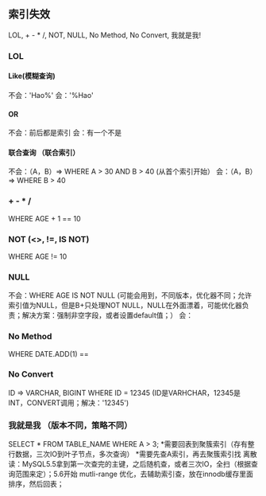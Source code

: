 ## 索引失效
LOL, + - * /, NOT, NULL, No Method, No Convert, 我就是我!

### LOL
#### Like(模糊查询)
不会：'Hao%'
会：'%Hao'
#### OR
不会：前后都是索引
会：有一个不是
#### 联合查询 （联合索引）
不会：（A，B）=> WHERE A > 30 AND B > 40 (从首个索引开始）
会：（A，B）=> WHERE B > 40

### + - * /
WHERE AGE + 1 == 10

### NOT (<>, !=, IS NOT)
WHERE AGE != 10

### NULL
不会：WHERE AGE IS NOT NULL (可能会用到，不同版本，优化器不同；允许索引值为NULL，但是B+只处理NOT NULL，NULL在外面漂着，可能优化器负责；解决方案：强制非空字段，或者设置default值；）
会：

### No Method
WHERE DATE.ADD(1) == 

### No Convert
ID => VARCHAR, BIGINT
WHERE ID = 12345 (ID是VARHCHAR，12345是INT，CONVERT调用；解决：'12345')

### 我就是我 （版本不同，策略不同）
SELECT * FROM TABLE_NAME WHERE A > 3;
*需要回表到聚簇索引（存有整行数据，三次IO到叶子节点，多次查询）
*需要先查A索引，再去聚簇索引找
  离散读：MySQL5.5拿到第一次查完的主键，之后随机查，或者三次IO，全扫（根据查询范围来定）；5.6开始 mutli-range 优化，去辅助索引查，放在innodb缓存里面排序，然后回表；
